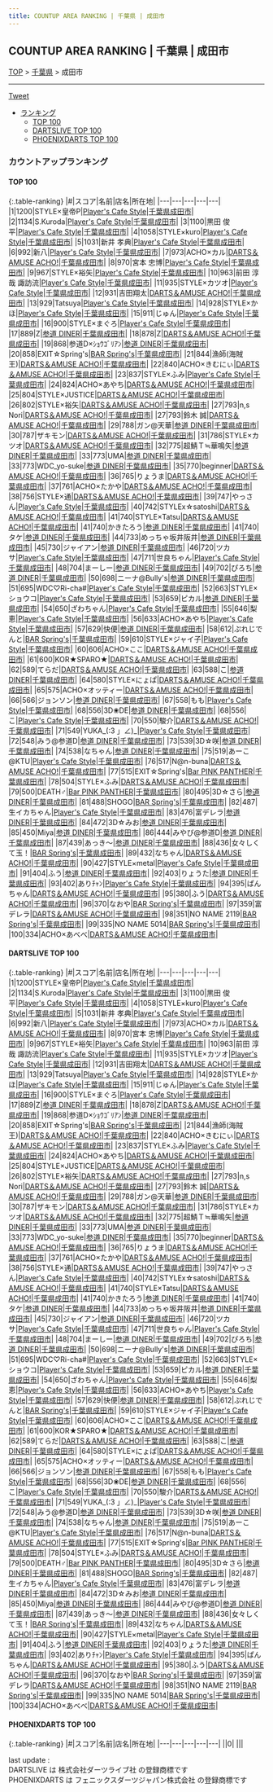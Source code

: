 ```yaml
---
title: COUNTUP AREA RANKING | 千葉県 | 成田市
---
```

## COUNTUP AREA RANKING | 千葉県 | 成田市

[TOP](/darts/rank/) > [千葉県](/darts/rank/千葉県/) > 成田市

___

<a href="https://twitter.com/share?ref_src=twsrc%5Etfw" data-text="COUNTUP AREA RANKING | 千葉県成田市" class="twitter-share-button" data-hashtags="DARTSLIVE,PHOENIXDARTS,darts,ダーツ" data-show-count="false">Tweet</a>

* [ランキング](#カウントアップランキング)
    * [TOP 100](#top-100)
    * [DARTSLIVE TOP 100](#dartslive-top-100)
    * [PHOENIXDARTS TOP 100](#phoenixdarts-top-100)

### カウントアップランキング

#### TOP 100



{:.table-ranking}
|#|スコア|名前|店名|所在地|
|---|---|---|---|---|
|1|1200|<span class="rank-name-dl">STYLE×皇帝P</span>|<a href="https://search.dartslive.com/jp/shop/0fefd78ac34af4940d9b047a20a7ba1e">Player's Cafe Style</a>|<a href="/darts/rank/千葉県/成田市">千葉県成田市</a>|
|2|1134|<span class="rank-name-dl">S.Kuroda</span>|<a href="https://search.dartslive.com/jp/shop/0fefd78ac34af4940d9b047a20a7ba1e">Player's Cafe Style</a>|<a href="/darts/rank/千葉県/成田市">千葉県成田市</a>|
|3|1100|<span class="rank-name-dl">黒田 俊平</span>|<a href="https://search.dartslive.com/jp/shop/0fefd78ac34af4940d9b047a20a7ba1e">Player's Cafe Style</a>|<a href="/darts/rank/千葉県/成田市">千葉県成田市</a>|
|4|1058|<span class="rank-name-dl">STYLE×kuro</span>|<a href="https://search.dartslive.com/jp/shop/0fefd78ac34af4940d9b047a20a7ba1e">Player's Cafe Style</a>|<a href="/darts/rank/千葉県/成田市">千葉県成田市</a>|
|5|1031|<span class="rank-name-dl">新井 孝典</span>|<a href="https://search.dartslive.com/jp/shop/0fefd78ac34af4940d9b047a20a7ba1e">Player's Cafe Style</a>|<a href="/darts/rank/千葉県/成田市">千葉県成田市</a>|
|6|992|<span class="rank-name-dl">新八</span>|<a href="https://search.dartslive.com/jp/shop/0fefd78ac34af4940d9b047a20a7ba1e">Player's Cafe Style</a>|<a href="/darts/rank/千葉県/成田市">千葉県成田市</a>|
|7|973|<span class="rank-name-dl">ACHO×カル</span>|<a href="https://search.dartslive.com/jp/shop/e1f2efac59a40b9b0d9b047a20a7ba1e">DARTS＆AMUSE ACHO!</a>|<a href="/darts/rank/千葉県/成田市">千葉県成田市</a>|
|8|970|<span class="rank-name-dl">宮本 忠博</span>|<a href="https://search.dartslive.com/jp/shop/0fefd78ac34af4940d9b047a20a7ba1e">Player's Cafe Style</a>|<a href="/darts/rank/千葉県/成田市">千葉県成田市</a>|
|9|967|<span class="rank-name-dl">STYLE×裕矢</span>|<a href="https://search.dartslive.com/jp/shop/0fefd78ac34af4940d9b047a20a7ba1e">Player's Cafe Style</a>|<a href="/darts/rank/千葉県/成田市">千葉県成田市</a>|
|10|963|<span class="rank-name-dl">前田 淳哉 諏訪流</span>|<a href="https://search.dartslive.com/jp/shop/0fefd78ac34af4940d9b047a20a7ba1e">Player's Cafe Style</a>|<a href="/darts/rank/千葉県/成田市">千葉県成田市</a>|
|11|935|<span class="rank-name-dl">STYLE×カツオ</span>|<a href="https://search.dartslive.com/jp/shop/0fefd78ac34af4940d9b047a20a7ba1e">Player's Cafe Style</a>|<a href="/darts/rank/千葉県/成田市">千葉県成田市</a>|
|12|931|<span class="rank-name-dl">吉田翔太</span>|<a href="https://search.dartslive.com/jp/shop/e1f2efac59a40b9b0d9b047a20a7ba1e">DARTS＆AMUSE ACHO!</a>|<a href="/darts/rank/千葉県/成田市">千葉県成田市</a>|
|13|929|<span class="rank-name-dl">Tatsuya</span>|<a href="https://search.dartslive.com/jp/shop/0fefd78ac34af4940d9b047a20a7ba1e">Player's Cafe Style</a>|<a href="/darts/rank/千葉県/成田市">千葉県成田市</a>|
|14|928|<span class="rank-name-dl">STYLE×かほ</span>|<a href="https://search.dartslive.com/jp/shop/0fefd78ac34af4940d9b047a20a7ba1e">Player's Cafe Style</a>|<a href="/darts/rank/千葉県/成田市">千葉県成田市</a>|
|15|911|<span class="rank-name-dl">じゅん</span>|<a href="https://search.dartslive.com/jp/shop/0fefd78ac34af4940d9b047a20a7ba1e">Player's Cafe Style</a>|<a href="/darts/rank/千葉県/成田市">千葉県成田市</a>|
|16|900|<span class="rank-name-dl">STYLE×まぐろ</span>|<a href="https://search.dartslive.com/jp/shop/0fefd78ac34af4940d9b047a20a7ba1e">Player's Cafe Style</a>|<a href="/darts/rank/千葉県/成田市">千葉県成田市</a>|
|17|889|<span class="rank-name-dl">Z</span>|<a href="https://search.dartslive.com/jp/shop/fa545dcbedc1035b0d9b047a20a7ba1e">参道 DINER</a>|<a href="/darts/rank/千葉県/成田市">千葉県成田市</a>|
|18|878|<span class="rank-name-dl">Z</span>|<a href="https://search.dartslive.com/jp/shop/e1f2efac59a40b9b0d9b047a20a7ba1e">DARTS＆AMUSE ACHO!</a>|<a href="/darts/rank/千葉県/成田市">千葉県成田市</a>|
|19|868|<span class="rank-name-dl">参道D×ｼｮｳｺﾞﾘｱﾝ</span>|<a href="https://search.dartslive.com/jp/shop/fa545dcbedc1035b0d9b047a20a7ba1e">参道 DINER</a>|<a href="/darts/rank/千葉県/成田市">千葉県成田市</a>|
|20|858|<span class="rank-name-dl">EXIT☆Spring&#x27;s</span>|<a href="https://search.dartslive.com/jp/shop/c53f537f6ebeb2f70d9b047a20a7ba1e">BAR Spring's</a>|<a href="/darts/rank/千葉県/成田市">千葉県成田市</a>|
|21|844|<span class="rank-name-dl">漁師(海賊王)</span>|<a href="https://search.dartslive.com/jp/shop/e1f2efac59a40b9b0d9b047a20a7ba1e">DARTS＆AMUSE ACHO!</a>|<a href="/darts/rank/千葉県/成田市">千葉県成田市</a>|
|22|840|<span class="rank-name-dl">ACHO×きむにぃ</span>|<a href="https://search.dartslive.com/jp/shop/e1f2efac59a40b9b0d9b047a20a7ba1e">DARTS＆AMUSE ACHO!</a>|<a href="/darts/rank/千葉県/成田市">千葉県成田市</a>|
|23|837|<span class="rank-name-dl">STYLE×ふみ</span>|<a href="https://search.dartslive.com/jp/shop/0fefd78ac34af4940d9b047a20a7ba1e">Player's Cafe Style</a>|<a href="/darts/rank/千葉県/成田市">千葉県成田市</a>|
|24|824|<span class="rank-name-dl">ACHO×あやち</span>|<a href="https://search.dartslive.com/jp/shop/e1f2efac59a40b9b0d9b047a20a7ba1e">DARTS＆AMUSE ACHO!</a>|<a href="/darts/rank/千葉県/成田市">千葉県成田市</a>|
|25|804|<span class="rank-name-dl">STYLE×JUSTICE</span>|<a href="https://search.dartslive.com/jp/shop/e1f2efac59a40b9b0d9b047a20a7ba1e">DARTS＆AMUSE ACHO!</a>|<a href="/darts/rank/千葉県/成田市">千葉県成田市</a>|
|26|802|<span class="rank-name-dl">STYLE×裕矢</span>|<a href="https://search.dartslive.com/jp/shop/e1f2efac59a40b9b0d9b047a20a7ba1e">DARTS＆AMUSE ACHO!</a>|<a href="/darts/rank/千葉県/成田市">千葉県成田市</a>|
|27|793|<span class="rank-name-dl">n,s Nori</span>|<a href="https://search.dartslive.com/jp/shop/e1f2efac59a40b9b0d9b047a20a7ba1e">DARTS＆AMUSE ACHO!</a>|<a href="/darts/rank/千葉県/成田市">千葉県成田市</a>|
|27|793|<span class="rank-name-dl">鈴木 誠</span>|<a href="https://search.dartslive.com/jp/shop/e1f2efac59a40b9b0d9b047a20a7ba1e">DARTS＆AMUSE ACHO!</a>|<a href="/darts/rank/千葉県/成田市">千葉県成田市</a>|
|29|788|<span class="rank-name-dl">ガン@天華</span>|<a href="https://search.dartslive.com/jp/shop/fa545dcbedc1035b0d9b047a20a7ba1e">参道 DINER</a>|<a href="/darts/rank/千葉県/成田市">千葉県成田市</a>|
|30|787|<span class="rank-name-dl">ザキモン</span>|<a href="https://search.dartslive.com/jp/shop/e1f2efac59a40b9b0d9b047a20a7ba1e">DARTS＆AMUSE ACHO!</a>|<a href="/darts/rank/千葉県/成田市">千葉県成田市</a>|
|31|786|<span class="rank-name-dl">STYLE×カツオ</span>|<a href="https://search.dartslive.com/jp/shop/e1f2efac59a40b9b0d9b047a20a7ba1e">DARTS＆AMUSE ACHO!</a>|<a href="/darts/rank/千葉県/成田市">千葉県成田市</a>|
|32|775|<span class="rank-name-dl">超鯖Ｔ≒華鳴矢</span>|<a href="https://search.dartslive.com/jp/shop/fa545dcbedc1035b0d9b047a20a7ba1e">参道 DINER</a>|<a href="/darts/rank/千葉県/成田市">千葉県成田市</a>|
|33|773|<span class="rank-name-dl">UMA</span>|<a href="https://search.dartslive.com/jp/shop/fa545dcbedc1035b0d9b047a20a7ba1e">参道 DINER</a>|<a href="/darts/rank/千葉県/成田市">千葉県成田市</a>|
|33|773|<span class="rank-name-dl">WDC_yo-suke</span>|<a href="https://search.dartslive.com/jp/shop/fa545dcbedc1035b0d9b047a20a7ba1e">参道 DINER</a>|<a href="/darts/rank/千葉県/成田市">千葉県成田市</a>|
|35|770|<span class="rank-name-dl">beginner</span>|<a href="https://search.dartslive.com/jp/shop/e1f2efac59a40b9b0d9b047a20a7ba1e">DARTS＆AMUSE ACHO!</a>|<a href="/darts/rank/千葉県/成田市">千葉県成田市</a>|
|36|765|<span class="rank-name-dl">りょうま</span>|<a href="https://search.dartslive.com/jp/shop/e1f2efac59a40b9b0d9b047a20a7ba1e">DARTS＆AMUSE ACHO!</a>|<a href="/darts/rank/千葉県/成田市">千葉県成田市</a>|
|37|761|<span class="rank-name-dl">ACHO×たかや</span>|<a href="https://search.dartslive.com/jp/shop/e1f2efac59a40b9b0d9b047a20a7ba1e">DARTS＆AMUSE ACHO!</a>|<a href="/darts/rank/千葉県/成田市">千葉県成田市</a>|
|38|756|<span class="rank-name-dl">STYLE×通</span>|<a href="https://search.dartslive.com/jp/shop/e1f2efac59a40b9b0d9b047a20a7ba1e">DARTS＆AMUSE ACHO!</a>|<a href="/darts/rank/千葉県/成田市">千葉県成田市</a>|
|39|747|<span class="rank-name-dl">やっさん</span>|<a href="https://search.dartslive.com/jp/shop/0fefd78ac34af4940d9b047a20a7ba1e">Player's Cafe Style</a>|<a href="/darts/rank/千葉県/成田市">千葉県成田市</a>|
|40|742|<span class="rank-name-dl">STYLEⅹ☆satoshi</span>|<a href="https://search.dartslive.com/jp/shop/e1f2efac59a40b9b0d9b047a20a7ba1e">DARTS＆AMUSE ACHO!</a>|<a href="/darts/rank/千葉県/成田市">千葉県成田市</a>|
|41|740|<span class="rank-name-dl">STYLE×Tatsu</span>|<a href="https://search.dartslive.com/jp/shop/e1f2efac59a40b9b0d9b047a20a7ba1e">DARTS＆AMUSE ACHO!</a>|<a href="/darts/rank/千葉県/成田市">千葉県成田市</a>|
|41|740|<span class="rank-name-dl">かきたろう</span>|<a href="https://search.dartslive.com/jp/shop/fa545dcbedc1035b0d9b047a20a7ba1e">参道 DINER</a>|<a href="/darts/rank/千葉県/成田市">千葉県成田市</a>|
|41|740|<span class="rank-name-dl">タケ</span>|<a href="https://search.dartslive.com/jp/shop/fa545dcbedc1035b0d9b047a20a7ba1e">参道 DINER</a>|<a href="/darts/rank/千葉県/成田市">千葉県成田市</a>|
|44|733|<span class="rank-name-dl">めっちゃ坂井阪井</span>|<a href="https://search.dartslive.com/jp/shop/fa545dcbedc1035b0d9b047a20a7ba1e">参道 DINER</a>|<a href="/darts/rank/千葉県/成田市">千葉県成田市</a>|
|45|730|<span class="rank-name-dl">ジャイアン</span>|<a href="https://search.dartslive.com/jp/shop/fa545dcbedc1035b0d9b047a20a7ba1e">参道 DINER</a>|<a href="/darts/rank/千葉県/成田市">千葉県成田市</a>|
|46|720|<span class="rank-name-dl">ツカサ</span>|<a href="https://search.dartslive.com/jp/shop/0fefd78ac34af4940d9b047a20a7ba1e">Player's Cafe Style</a>|<a href="/darts/rank/千葉県/成田市">千葉県成田市</a>|
|47|711|<span class="rank-name-dl">世良ちゃん</span>|<a href="https://search.dartslive.com/jp/shop/0fefd78ac34af4940d9b047a20a7ba1e">Player's Cafe Style</a>|<a href="/darts/rank/千葉県/成田市">千葉県成田市</a>|
|48|704|<span class="rank-name-dl">まーしー</span>|<a href="https://search.dartslive.com/jp/shop/fa545dcbedc1035b0d9b047a20a7ba1e">参道 DINER</a>|<a href="/darts/rank/千葉県/成田市">千葉県成田市</a>|
|49|702|<span class="rank-name-dl">ぴろち</span>|<a href="https://search.dartslive.com/jp/shop/fa545dcbedc1035b0d9b047a20a7ba1e">参道 DINER</a>|<a href="/darts/rank/千葉県/成田市">千葉県成田市</a>|
|50|698|<span class="rank-name-dl">ニーナ@Bully&#x27;s</span>|<a href="https://search.dartslive.com/jp/shop/fa545dcbedc1035b0d9b047a20a7ba1e">参道 DINER</a>|<a href="/darts/rank/千葉県/成田市">千葉県成田市</a>|
|51|695|<span class="rank-name-dl">WDC♡Ri-cha#</span>|<a href="https://search.dartslive.com/jp/shop/0fefd78ac34af4940d9b047a20a7ba1e">Player's Cafe Style</a>|<a href="/darts/rank/千葉県/成田市">千葉県成田市</a>|
|52|663|<span class="rank-name-dl">STYLE×ショウコ</span>|<a href="https://search.dartslive.com/jp/shop/0fefd78ac34af4940d9b047a20a7ba1e">Player's Cafe Style</a>|<a href="/darts/rank/千葉県/成田市">千葉県成田市</a>|
|53|659|<span class="rank-name-dl">ピカル</span>|<a href="https://search.dartslive.com/jp/shop/fa545dcbedc1035b0d9b047a20a7ba1e">参道 DINER</a>|<a href="/darts/rank/千葉県/成田市">千葉県成田市</a>|
|54|650|<span class="rank-name-dl">ざわちゃん</span>|<a href="https://search.dartslive.com/jp/shop/0fefd78ac34af4940d9b047a20a7ba1e">Player's Cafe Style</a>|<a href="/darts/rank/千葉県/成田市">千葉県成田市</a>|
|55|646|<span class="rank-name-dl">梨恵</span>|<a href="https://search.dartslive.com/jp/shop/0fefd78ac34af4940d9b047a20a7ba1e">Player's Cafe Style</a>|<a href="/darts/rank/千葉県/成田市">千葉県成田市</a>|
|56|633|<span class="rank-name-dl">ACHO×あやち</span>|<a href="https://search.dartslive.com/jp/shop/0fefd78ac34af4940d9b047a20a7ba1e">Player's Cafe Style</a>|<a href="/darts/rank/千葉県/成田市">千葉県成田市</a>|
|57|629|<span class="rank-name-dl">快便</span>|<a href="https://search.dartslive.com/jp/shop/fa545dcbedc1035b0d9b047a20a7ba1e">参道 DINER</a>|<a href="/darts/rank/千葉県/成田市">千葉県成田市</a>|
|58|612|<span class="rank-name-dl">ぷれじでんと</span>|<a href="https://search.dartslive.com/jp/shop/c53f537f6ebeb2f70d9b047a20a7ba1e">BAR Spring's</a>|<a href="/darts/rank/千葉県/成田市">千葉県成田市</a>|
|59|610|<span class="rank-name-dl">STYLE×ジャイ子</span>|<a href="https://search.dartslive.com/jp/shop/0fefd78ac34af4940d9b047a20a7ba1e">Player's Cafe Style</a>|<a href="/darts/rank/千葉県/成田市">千葉県成田市</a>|
|60|606|<span class="rank-name-dl">ACHO×ここ</span>|<a href="https://search.dartslive.com/jp/shop/e1f2efac59a40b9b0d9b047a20a7ba1e">DARTS＆AMUSE ACHO!</a>|<a href="/darts/rank/千葉県/成田市">千葉県成田市</a>|
|61|600|<span class="rank-name-dl">KOR★SPARO★</span>|<a href="https://search.dartslive.com/jp/shop/e1f2efac59a40b9b0d9b047a20a7ba1e">DARTS＆AMUSE ACHO!</a>|<a href="/darts/rank/千葉県/成田市">千葉県成田市</a>|
|62|589|<span class="rank-name-dl">てらだ</span>|<a href="https://search.dartslive.com/jp/shop/e1f2efac59a40b9b0d9b047a20a7ba1e">DARTS＆AMUSE ACHO!</a>|<a href="/darts/rank/千葉県/成田市">千葉県成田市</a>|
|63|588|<span class="rank-name-dl">こ</span>|<a href="https://search.dartslive.com/jp/shop/fa545dcbedc1035b0d9b047a20a7ba1e">参道 DINER</a>|<a href="/darts/rank/千葉県/成田市">千葉県成田市</a>|
|64|580|<span class="rank-name-dl">STYLE×にょぱ</span>|<a href="https://search.dartslive.com/jp/shop/e1f2efac59a40b9b0d9b047a20a7ba1e">DARTS＆AMUSE ACHO!</a>|<a href="/darts/rank/千葉県/成田市">千葉県成田市</a>|
|65|575|<span class="rank-name-dl">ACHO×オッティー</span>|<a href="https://search.dartslive.com/jp/shop/e1f2efac59a40b9b0d9b047a20a7ba1e">DARTS＆AMUSE ACHO!</a>|<a href="/darts/rank/千葉県/成田市">千葉県成田市</a>|
|66|566|<span class="rank-name-dl">ジョンソン</span>|<a href="https://search.dartslive.com/jp/shop/fa545dcbedc1035b0d9b047a20a7ba1e">参道 DINER</a>|<a href="/darts/rank/千葉県/成田市">千葉県成田市</a>|
|67|558|<span class="rank-name-dl">もも</span>|<a href="https://search.dartslive.com/jp/shop/0fefd78ac34af4940d9b047a20a7ba1e">Player's Cafe Style</a>|<a href="/darts/rank/千葉県/成田市">千葉県成田市</a>|
|68|556|<span class="rank-name-dl">3D❀DE</span>|<a href="https://search.dartslive.com/jp/shop/fa545dcbedc1035b0d9b047a20a7ba1e">参道 DINER</a>|<a href="/darts/rank/千葉県/成田市">千葉県成田市</a>|
|68|556|<span class="rank-name-dl">こ</span>|<a href="https://search.dartslive.com/jp/shop/0fefd78ac34af4940d9b047a20a7ba1e">Player's Cafe Style</a>|<a href="/darts/rank/千葉県/成田市">千葉県成田市</a>|
|70|550|<span class="rank-name-dl">駿介</span>|<a href="https://search.dartslive.com/jp/shop/e1f2efac59a40b9b0d9b047a20a7ba1e">DARTS＆AMUSE ACHO!</a>|<a href="/darts/rank/千葉県/成田市">千葉県成田市</a>|
|71|549|<span class="rank-name-dl">YUKA_(:3 」∠)_</span>|<a href="https://search.dartslive.com/jp/shop/0fefd78ac34af4940d9b047a20a7ba1e">Player's Cafe Style</a>|<a href="/darts/rank/千葉県/成田市">千葉県成田市</a>|
|72|548|<span class="rank-name-dl">みう@参道D</span>|<a href="https://search.dartslive.com/jp/shop/fa545dcbedc1035b0d9b047a20a7ba1e">参道 DINER</a>|<a href="/darts/rank/千葉県/成田市">千葉県成田市</a>|
|73|539|<span class="rank-name-dl">3D☆咲</span>|<a href="https://search.dartslive.com/jp/shop/fa545dcbedc1035b0d9b047a20a7ba1e">参道 DINER</a>|<a href="/darts/rank/千葉県/成田市">千葉県成田市</a>|
|74|538|<span class="rank-name-dl">なちゃん</span>|<a href="https://search.dartslive.com/jp/shop/fa545dcbedc1035b0d9b047a20a7ba1e">参道 DINER</a>|<a href="/darts/rank/千葉県/成田市">千葉県成田市</a>|
|75|519|<span class="rank-name-dl">あーこ@KTU</span>|<a href="https://search.dartslive.com/jp/shop/0fefd78ac34af4940d9b047a20a7ba1e">Player's Cafe Style</a>|<a href="/darts/rank/千葉県/成田市">千葉県成田市</a>|
|76|517|<span class="rank-name-dl">N@n-buna</span>|<a href="https://search.dartslive.com/jp/shop/e1f2efac59a40b9b0d9b047a20a7ba1e">DARTS＆AMUSE ACHO!</a>|<a href="/darts/rank/千葉県/成田市">千葉県成田市</a>|
|77|515|<span class="rank-name-dl">EXIT☆Spring&#x27;s</span>|<a href="https://search.dartslive.com/jp/shop/adb1cd0e3586ddcc0d9b047a20a7ba1e">Bar PINK PANTHER</a>|<a href="/darts/rank/千葉県/成田市">千葉県成田市</a>|
|78|504|<span class="rank-name-dl">STYLE×ふみ</span>|<a href="https://search.dartslive.com/jp/shop/e1f2efac59a40b9b0d9b047a20a7ba1e">DARTS＆AMUSE ACHO!</a>|<a href="/darts/rank/千葉県/成田市">千葉県成田市</a>|
|79|500|<span class="rank-name-dl">DEATH♂</span>|<a href="https://search.dartslive.com/jp/shop/adb1cd0e3586ddcc0d9b047a20a7ba1e">Bar PINK PANTHER</a>|<a href="/darts/rank/千葉県/成田市">千葉県成田市</a>|
|80|495|<span class="rank-name-dl">3D☆さら</span>|<a href="https://search.dartslive.com/jp/shop/fa545dcbedc1035b0d9b047a20a7ba1e">参道 DINER</a>|<a href="/darts/rank/千葉県/成田市">千葉県成田市</a>|
|81|488|<span class="rank-name-dl">SHOGO</span>|<a href="https://search.dartslive.com/jp/shop/c53f537f6ebeb2f70d9b047a20a7ba1e">BAR Spring's</a>|<a href="/darts/rank/千葉県/成田市">千葉県成田市</a>|
|82|487|<span class="rank-name-dl">生イカちゃん</span>|<a href="https://search.dartslive.com/jp/shop/0fefd78ac34af4940d9b047a20a7ba1e">Player's Cafe Style</a>|<a href="/darts/rank/千葉県/成田市">千葉県成田市</a>|
|83|476|<span class="rank-name-dl">富デレラ</span>|<a href="https://search.dartslive.com/jp/shop/fa545dcbedc1035b0d9b047a20a7ba1e">参道 DINER</a>|<a href="/darts/rank/千葉県/成田市">千葉県成田市</a>|
|84|472|<span class="rank-name-dl">3D☆みお</span>|<a href="https://search.dartslive.com/jp/shop/fa545dcbedc1035b0d9b047a20a7ba1e">参道 DINER</a>|<a href="/darts/rank/千葉県/成田市">千葉県成田市</a>|
|85|450|<span class="rank-name-dl">Miya</span>|<a href="https://search.dartslive.com/jp/shop/fa545dcbedc1035b0d9b047a20a7ba1e">参道 DINER</a>|<a href="/darts/rank/千葉県/成田市">千葉県成田市</a>|
|86|444|<span class="rank-name-dl">みやび@参道D</span>|<a href="https://search.dartslive.com/jp/shop/fa545dcbedc1035b0d9b047a20a7ba1e">参道 DINER</a>|<a href="/darts/rank/千葉県/成田市">千葉県成田市</a>|
|87|439|<span class="rank-name-dl">あっき～</span>|<a href="https://search.dartslive.com/jp/shop/fa545dcbedc1035b0d9b047a20a7ba1e">参道 DINER</a>|<a href="/darts/rank/千葉県/成田市">千葉県成田市</a>|
|88|436|<span class="rank-name-dl">女々しくて玉！</span>|<a href="https://search.dartslive.com/jp/shop/c53f537f6ebeb2f70d9b047a20a7ba1e">BAR Spring's</a>|<a href="/darts/rank/千葉県/成田市">千葉県成田市</a>|
|89|432|<span class="rank-name-dl">なちゃん</span>|<a href="https://search.dartslive.com/jp/shop/e1f2efac59a40b9b0d9b047a20a7ba1e">DARTS＆AMUSE ACHO!</a>|<a href="/darts/rank/千葉県/成田市">千葉県成田市</a>|
|90|427|<span class="rank-name-dl">STYLE×metal</span>|<a href="https://search.dartslive.com/jp/shop/0fefd78ac34af4940d9b047a20a7ba1e">Player's Cafe Style</a>|<a href="/darts/rank/千葉県/成田市">千葉県成田市</a>|
|91|404|<span class="rank-name-dl">ふう</span>|<a href="https://search.dartslive.com/jp/shop/fa545dcbedc1035b0d9b047a20a7ba1e">参道 DINER</a>|<a href="/darts/rank/千葉県/成田市">千葉県成田市</a>|
|92|403|<span class="rank-name-dl">りょうた</span>|<a href="https://search.dartslive.com/jp/shop/fa545dcbedc1035b0d9b047a20a7ba1e">参道 DINER</a>|<a href="/darts/rank/千葉県/成田市">千葉県成田市</a>|
|93|402|<span class="rank-name-dl">ありﾁｬﾝ</span>|<a href="https://search.dartslive.com/jp/shop/0fefd78ac34af4940d9b047a20a7ba1e">Player's Cafe Style</a>|<a href="/darts/rank/千葉県/成田市">千葉県成田市</a>|
|94|395|<span class="rank-name-dl">ぱんちゃん</span>|<a href="https://search.dartslive.com/jp/shop/e1f2efac59a40b9b0d9b047a20a7ba1e">DARTS＆AMUSE ACHO!</a>|<a href="/darts/rank/千葉県/成田市">千葉県成田市</a>|
|95|380|<span class="rank-name-dl">ふう</span>|<a href="https://search.dartslive.com/jp/shop/e1f2efac59a40b9b0d9b047a20a7ba1e">DARTS＆AMUSE ACHO!</a>|<a href="/darts/rank/千葉県/成田市">千葉県成田市</a>|
|96|370|<span class="rank-name-dl">なおや</span>|<a href="https://search.dartslive.com/jp/shop/c53f537f6ebeb2f70d9b047a20a7ba1e">BAR Spring's</a>|<a href="/darts/rank/千葉県/成田市">千葉県成田市</a>|
|97|359|<span class="rank-name-dl">富デレラ</span>|<a href="https://search.dartslive.com/jp/shop/e1f2efac59a40b9b0d9b047a20a7ba1e">DARTS＆AMUSE ACHO!</a>|<a href="/darts/rank/千葉県/成田市">千葉県成田市</a>|
|98|351|<span class="rank-name-dl">NO NAME 2119</span>|<a href="https://search.dartslive.com/jp/shop/c53f537f6ebeb2f70d9b047a20a7ba1e">BAR Spring's</a>|<a href="/darts/rank/千葉県/成田市">千葉県成田市</a>|
|99|335|<span class="rank-name-dl">NO NAME 5014</span>|<a href="https://search.dartslive.com/jp/shop/c53f537f6ebeb2f70d9b047a20a7ba1e">BAR Spring's</a>|<a href="/darts/rank/千葉県/成田市">千葉県成田市</a>|
|100|334|<span class="rank-name-dl">ACHO×あべべ</span>|<a href="https://search.dartslive.com/jp/shop/e1f2efac59a40b9b0d9b047a20a7ba1e">DARTS＆AMUSE ACHO!</a>|<a href="/darts/rank/千葉県/成田市">千葉県成田市</a>|


#### DARTSLIVE TOP 100



{:.table-ranking}
|#|スコア|名前|店名|所在地|
|---|---|---|---|---|
|1|1200|<span class="rank-name-dl">STYLE×皇帝P</span>|<a href="https://search.dartslive.com/jp/shop/0fefd78ac34af4940d9b047a20a7ba1e">Player's Cafe Style</a>|<a href="/darts/rank/千葉県/成田市">千葉県成田市</a>|
|2|1134|<span class="rank-name-dl">S.Kuroda</span>|<a href="https://search.dartslive.com/jp/shop/0fefd78ac34af4940d9b047a20a7ba1e">Player's Cafe Style</a>|<a href="/darts/rank/千葉県/成田市">千葉県成田市</a>|
|3|1100|<span class="rank-name-dl">黒田 俊平</span>|<a href="https://search.dartslive.com/jp/shop/0fefd78ac34af4940d9b047a20a7ba1e">Player's Cafe Style</a>|<a href="/darts/rank/千葉県/成田市">千葉県成田市</a>|
|4|1058|<span class="rank-name-dl">STYLE×kuro</span>|<a href="https://search.dartslive.com/jp/shop/0fefd78ac34af4940d9b047a20a7ba1e">Player's Cafe Style</a>|<a href="/darts/rank/千葉県/成田市">千葉県成田市</a>|
|5|1031|<span class="rank-name-dl">新井 孝典</span>|<a href="https://search.dartslive.com/jp/shop/0fefd78ac34af4940d9b047a20a7ba1e">Player's Cafe Style</a>|<a href="/darts/rank/千葉県/成田市">千葉県成田市</a>|
|6|992|<span class="rank-name-dl">新八</span>|<a href="https://search.dartslive.com/jp/shop/0fefd78ac34af4940d9b047a20a7ba1e">Player's Cafe Style</a>|<a href="/darts/rank/千葉県/成田市">千葉県成田市</a>|
|7|973|<span class="rank-name-dl">ACHO×カル</span>|<a href="https://search.dartslive.com/jp/shop/e1f2efac59a40b9b0d9b047a20a7ba1e">DARTS＆AMUSE ACHO!</a>|<a href="/darts/rank/千葉県/成田市">千葉県成田市</a>|
|8|970|<span class="rank-name-dl">宮本 忠博</span>|<a href="https://search.dartslive.com/jp/shop/0fefd78ac34af4940d9b047a20a7ba1e">Player's Cafe Style</a>|<a href="/darts/rank/千葉県/成田市">千葉県成田市</a>|
|9|967|<span class="rank-name-dl">STYLE×裕矢</span>|<a href="https://search.dartslive.com/jp/shop/0fefd78ac34af4940d9b047a20a7ba1e">Player's Cafe Style</a>|<a href="/darts/rank/千葉県/成田市">千葉県成田市</a>|
|10|963|<span class="rank-name-dl">前田 淳哉 諏訪流</span>|<a href="https://search.dartslive.com/jp/shop/0fefd78ac34af4940d9b047a20a7ba1e">Player's Cafe Style</a>|<a href="/darts/rank/千葉県/成田市">千葉県成田市</a>|
|11|935|<span class="rank-name-dl">STYLE×カツオ</span>|<a href="https://search.dartslive.com/jp/shop/0fefd78ac34af4940d9b047a20a7ba1e">Player's Cafe Style</a>|<a href="/darts/rank/千葉県/成田市">千葉県成田市</a>|
|12|931|<span class="rank-name-dl">吉田翔太</span>|<a href="https://search.dartslive.com/jp/shop/e1f2efac59a40b9b0d9b047a20a7ba1e">DARTS＆AMUSE ACHO!</a>|<a href="/darts/rank/千葉県/成田市">千葉県成田市</a>|
|13|929|<span class="rank-name-dl">Tatsuya</span>|<a href="https://search.dartslive.com/jp/shop/0fefd78ac34af4940d9b047a20a7ba1e">Player's Cafe Style</a>|<a href="/darts/rank/千葉県/成田市">千葉県成田市</a>|
|14|928|<span class="rank-name-dl">STYLE×かほ</span>|<a href="https://search.dartslive.com/jp/shop/0fefd78ac34af4940d9b047a20a7ba1e">Player's Cafe Style</a>|<a href="/darts/rank/千葉県/成田市">千葉県成田市</a>|
|15|911|<span class="rank-name-dl">じゅん</span>|<a href="https://search.dartslive.com/jp/shop/0fefd78ac34af4940d9b047a20a7ba1e">Player's Cafe Style</a>|<a href="/darts/rank/千葉県/成田市">千葉県成田市</a>|
|16|900|<span class="rank-name-dl">STYLE×まぐろ</span>|<a href="https://search.dartslive.com/jp/shop/0fefd78ac34af4940d9b047a20a7ba1e">Player's Cafe Style</a>|<a href="/darts/rank/千葉県/成田市">千葉県成田市</a>|
|17|889|<span class="rank-name-dl">Z</span>|<a href="https://search.dartslive.com/jp/shop/fa545dcbedc1035b0d9b047a20a7ba1e">参道 DINER</a>|<a href="/darts/rank/千葉県/成田市">千葉県成田市</a>|
|18|878|<span class="rank-name-dl">Z</span>|<a href="https://search.dartslive.com/jp/shop/e1f2efac59a40b9b0d9b047a20a7ba1e">DARTS＆AMUSE ACHO!</a>|<a href="/darts/rank/千葉県/成田市">千葉県成田市</a>|
|19|868|<span class="rank-name-dl">参道D×ｼｮｳｺﾞﾘｱﾝ</span>|<a href="https://search.dartslive.com/jp/shop/fa545dcbedc1035b0d9b047a20a7ba1e">参道 DINER</a>|<a href="/darts/rank/千葉県/成田市">千葉県成田市</a>|
|20|858|<span class="rank-name-dl">EXIT☆Spring&#x27;s</span>|<a href="https://search.dartslive.com/jp/shop/c53f537f6ebeb2f70d9b047a20a7ba1e">BAR Spring's</a>|<a href="/darts/rank/千葉県/成田市">千葉県成田市</a>|
|21|844|<span class="rank-name-dl">漁師(海賊王)</span>|<a href="https://search.dartslive.com/jp/shop/e1f2efac59a40b9b0d9b047a20a7ba1e">DARTS＆AMUSE ACHO!</a>|<a href="/darts/rank/千葉県/成田市">千葉県成田市</a>|
|22|840|<span class="rank-name-dl">ACHO×きむにぃ</span>|<a href="https://search.dartslive.com/jp/shop/e1f2efac59a40b9b0d9b047a20a7ba1e">DARTS＆AMUSE ACHO!</a>|<a href="/darts/rank/千葉県/成田市">千葉県成田市</a>|
|23|837|<span class="rank-name-dl">STYLE×ふみ</span>|<a href="https://search.dartslive.com/jp/shop/0fefd78ac34af4940d9b047a20a7ba1e">Player's Cafe Style</a>|<a href="/darts/rank/千葉県/成田市">千葉県成田市</a>|
|24|824|<span class="rank-name-dl">ACHO×あやち</span>|<a href="https://search.dartslive.com/jp/shop/e1f2efac59a40b9b0d9b047a20a7ba1e">DARTS＆AMUSE ACHO!</a>|<a href="/darts/rank/千葉県/成田市">千葉県成田市</a>|
|25|804|<span class="rank-name-dl">STYLE×JUSTICE</span>|<a href="https://search.dartslive.com/jp/shop/e1f2efac59a40b9b0d9b047a20a7ba1e">DARTS＆AMUSE ACHO!</a>|<a href="/darts/rank/千葉県/成田市">千葉県成田市</a>|
|26|802|<span class="rank-name-dl">STYLE×裕矢</span>|<a href="https://search.dartslive.com/jp/shop/e1f2efac59a40b9b0d9b047a20a7ba1e">DARTS＆AMUSE ACHO!</a>|<a href="/darts/rank/千葉県/成田市">千葉県成田市</a>|
|27|793|<span class="rank-name-dl">n,s Nori</span>|<a href="https://search.dartslive.com/jp/shop/e1f2efac59a40b9b0d9b047a20a7ba1e">DARTS＆AMUSE ACHO!</a>|<a href="/darts/rank/千葉県/成田市">千葉県成田市</a>|
|27|793|<span class="rank-name-dl">鈴木 誠</span>|<a href="https://search.dartslive.com/jp/shop/e1f2efac59a40b9b0d9b047a20a7ba1e">DARTS＆AMUSE ACHO!</a>|<a href="/darts/rank/千葉県/成田市">千葉県成田市</a>|
|29|788|<span class="rank-name-dl">ガン@天華</span>|<a href="https://search.dartslive.com/jp/shop/fa545dcbedc1035b0d9b047a20a7ba1e">参道 DINER</a>|<a href="/darts/rank/千葉県/成田市">千葉県成田市</a>|
|30|787|<span class="rank-name-dl">ザキモン</span>|<a href="https://search.dartslive.com/jp/shop/e1f2efac59a40b9b0d9b047a20a7ba1e">DARTS＆AMUSE ACHO!</a>|<a href="/darts/rank/千葉県/成田市">千葉県成田市</a>|
|31|786|<span class="rank-name-dl">STYLE×カツオ</span>|<a href="https://search.dartslive.com/jp/shop/e1f2efac59a40b9b0d9b047a20a7ba1e">DARTS＆AMUSE ACHO!</a>|<a href="/darts/rank/千葉県/成田市">千葉県成田市</a>|
|32|775|<span class="rank-name-dl">超鯖Ｔ≒華鳴矢</span>|<a href="https://search.dartslive.com/jp/shop/fa545dcbedc1035b0d9b047a20a7ba1e">参道 DINER</a>|<a href="/darts/rank/千葉県/成田市">千葉県成田市</a>|
|33|773|<span class="rank-name-dl">UMA</span>|<a href="https://search.dartslive.com/jp/shop/fa545dcbedc1035b0d9b047a20a7ba1e">参道 DINER</a>|<a href="/darts/rank/千葉県/成田市">千葉県成田市</a>|
|33|773|<span class="rank-name-dl">WDC_yo-suke</span>|<a href="https://search.dartslive.com/jp/shop/fa545dcbedc1035b0d9b047a20a7ba1e">参道 DINER</a>|<a href="/darts/rank/千葉県/成田市">千葉県成田市</a>|
|35|770|<span class="rank-name-dl">beginner</span>|<a href="https://search.dartslive.com/jp/shop/e1f2efac59a40b9b0d9b047a20a7ba1e">DARTS＆AMUSE ACHO!</a>|<a href="/darts/rank/千葉県/成田市">千葉県成田市</a>|
|36|765|<span class="rank-name-dl">りょうま</span>|<a href="https://search.dartslive.com/jp/shop/e1f2efac59a40b9b0d9b047a20a7ba1e">DARTS＆AMUSE ACHO!</a>|<a href="/darts/rank/千葉県/成田市">千葉県成田市</a>|
|37|761|<span class="rank-name-dl">ACHO×たかや</span>|<a href="https://search.dartslive.com/jp/shop/e1f2efac59a40b9b0d9b047a20a7ba1e">DARTS＆AMUSE ACHO!</a>|<a href="/darts/rank/千葉県/成田市">千葉県成田市</a>|
|38|756|<span class="rank-name-dl">STYLE×通</span>|<a href="https://search.dartslive.com/jp/shop/e1f2efac59a40b9b0d9b047a20a7ba1e">DARTS＆AMUSE ACHO!</a>|<a href="/darts/rank/千葉県/成田市">千葉県成田市</a>|
|39|747|<span class="rank-name-dl">やっさん</span>|<a href="https://search.dartslive.com/jp/shop/0fefd78ac34af4940d9b047a20a7ba1e">Player's Cafe Style</a>|<a href="/darts/rank/千葉県/成田市">千葉県成田市</a>|
|40|742|<span class="rank-name-dl">STYLEⅹ☆satoshi</span>|<a href="https://search.dartslive.com/jp/shop/e1f2efac59a40b9b0d9b047a20a7ba1e">DARTS＆AMUSE ACHO!</a>|<a href="/darts/rank/千葉県/成田市">千葉県成田市</a>|
|41|740|<span class="rank-name-dl">STYLE×Tatsu</span>|<a href="https://search.dartslive.com/jp/shop/e1f2efac59a40b9b0d9b047a20a7ba1e">DARTS＆AMUSE ACHO!</a>|<a href="/darts/rank/千葉県/成田市">千葉県成田市</a>|
|41|740|<span class="rank-name-dl">かきたろう</span>|<a href="https://search.dartslive.com/jp/shop/fa545dcbedc1035b0d9b047a20a7ba1e">参道 DINER</a>|<a href="/darts/rank/千葉県/成田市">千葉県成田市</a>|
|41|740|<span class="rank-name-dl">タケ</span>|<a href="https://search.dartslive.com/jp/shop/fa545dcbedc1035b0d9b047a20a7ba1e">参道 DINER</a>|<a href="/darts/rank/千葉県/成田市">千葉県成田市</a>|
|44|733|<span class="rank-name-dl">めっちゃ坂井阪井</span>|<a href="https://search.dartslive.com/jp/shop/fa545dcbedc1035b0d9b047a20a7ba1e">参道 DINER</a>|<a href="/darts/rank/千葉県/成田市">千葉県成田市</a>|
|45|730|<span class="rank-name-dl">ジャイアン</span>|<a href="https://search.dartslive.com/jp/shop/fa545dcbedc1035b0d9b047a20a7ba1e">参道 DINER</a>|<a href="/darts/rank/千葉県/成田市">千葉県成田市</a>|
|46|720|<span class="rank-name-dl">ツカサ</span>|<a href="https://search.dartslive.com/jp/shop/0fefd78ac34af4940d9b047a20a7ba1e">Player's Cafe Style</a>|<a href="/darts/rank/千葉県/成田市">千葉県成田市</a>|
|47|711|<span class="rank-name-dl">世良ちゃん</span>|<a href="https://search.dartslive.com/jp/shop/0fefd78ac34af4940d9b047a20a7ba1e">Player's Cafe Style</a>|<a href="/darts/rank/千葉県/成田市">千葉県成田市</a>|
|48|704|<span class="rank-name-dl">まーしー</span>|<a href="https://search.dartslive.com/jp/shop/fa545dcbedc1035b0d9b047a20a7ba1e">参道 DINER</a>|<a href="/darts/rank/千葉県/成田市">千葉県成田市</a>|
|49|702|<span class="rank-name-dl">ぴろち</span>|<a href="https://search.dartslive.com/jp/shop/fa545dcbedc1035b0d9b047a20a7ba1e">参道 DINER</a>|<a href="/darts/rank/千葉県/成田市">千葉県成田市</a>|
|50|698|<span class="rank-name-dl">ニーナ@Bully&#x27;s</span>|<a href="https://search.dartslive.com/jp/shop/fa545dcbedc1035b0d9b047a20a7ba1e">参道 DINER</a>|<a href="/darts/rank/千葉県/成田市">千葉県成田市</a>|
|51|695|<span class="rank-name-dl">WDC♡Ri-cha#</span>|<a href="https://search.dartslive.com/jp/shop/0fefd78ac34af4940d9b047a20a7ba1e">Player's Cafe Style</a>|<a href="/darts/rank/千葉県/成田市">千葉県成田市</a>|
|52|663|<span class="rank-name-dl">STYLE×ショウコ</span>|<a href="https://search.dartslive.com/jp/shop/0fefd78ac34af4940d9b047a20a7ba1e">Player's Cafe Style</a>|<a href="/darts/rank/千葉県/成田市">千葉県成田市</a>|
|53|659|<span class="rank-name-dl">ピカル</span>|<a href="https://search.dartslive.com/jp/shop/fa545dcbedc1035b0d9b047a20a7ba1e">参道 DINER</a>|<a href="/darts/rank/千葉県/成田市">千葉県成田市</a>|
|54|650|<span class="rank-name-dl">ざわちゃん</span>|<a href="https://search.dartslive.com/jp/shop/0fefd78ac34af4940d9b047a20a7ba1e">Player's Cafe Style</a>|<a href="/darts/rank/千葉県/成田市">千葉県成田市</a>|
|55|646|<span class="rank-name-dl">梨恵</span>|<a href="https://search.dartslive.com/jp/shop/0fefd78ac34af4940d9b047a20a7ba1e">Player's Cafe Style</a>|<a href="/darts/rank/千葉県/成田市">千葉県成田市</a>|
|56|633|<span class="rank-name-dl">ACHO×あやち</span>|<a href="https://search.dartslive.com/jp/shop/0fefd78ac34af4940d9b047a20a7ba1e">Player's Cafe Style</a>|<a href="/darts/rank/千葉県/成田市">千葉県成田市</a>|
|57|629|<span class="rank-name-dl">快便</span>|<a href="https://search.dartslive.com/jp/shop/fa545dcbedc1035b0d9b047a20a7ba1e">参道 DINER</a>|<a href="/darts/rank/千葉県/成田市">千葉県成田市</a>|
|58|612|<span class="rank-name-dl">ぷれじでんと</span>|<a href="https://search.dartslive.com/jp/shop/c53f537f6ebeb2f70d9b047a20a7ba1e">BAR Spring's</a>|<a href="/darts/rank/千葉県/成田市">千葉県成田市</a>|
|59|610|<span class="rank-name-dl">STYLE×ジャイ子</span>|<a href="https://search.dartslive.com/jp/shop/0fefd78ac34af4940d9b047a20a7ba1e">Player's Cafe Style</a>|<a href="/darts/rank/千葉県/成田市">千葉県成田市</a>|
|60|606|<span class="rank-name-dl">ACHO×ここ</span>|<a href="https://search.dartslive.com/jp/shop/e1f2efac59a40b9b0d9b047a20a7ba1e">DARTS＆AMUSE ACHO!</a>|<a href="/darts/rank/千葉県/成田市">千葉県成田市</a>|
|61|600|<span class="rank-name-dl">KOR★SPARO★</span>|<a href="https://search.dartslive.com/jp/shop/e1f2efac59a40b9b0d9b047a20a7ba1e">DARTS＆AMUSE ACHO!</a>|<a href="/darts/rank/千葉県/成田市">千葉県成田市</a>|
|62|589|<span class="rank-name-dl">てらだ</span>|<a href="https://search.dartslive.com/jp/shop/e1f2efac59a40b9b0d9b047a20a7ba1e">DARTS＆AMUSE ACHO!</a>|<a href="/darts/rank/千葉県/成田市">千葉県成田市</a>|
|63|588|<span class="rank-name-dl">こ</span>|<a href="https://search.dartslive.com/jp/shop/fa545dcbedc1035b0d9b047a20a7ba1e">参道 DINER</a>|<a href="/darts/rank/千葉県/成田市">千葉県成田市</a>|
|64|580|<span class="rank-name-dl">STYLE×にょぱ</span>|<a href="https://search.dartslive.com/jp/shop/e1f2efac59a40b9b0d9b047a20a7ba1e">DARTS＆AMUSE ACHO!</a>|<a href="/darts/rank/千葉県/成田市">千葉県成田市</a>|
|65|575|<span class="rank-name-dl">ACHO×オッティー</span>|<a href="https://search.dartslive.com/jp/shop/e1f2efac59a40b9b0d9b047a20a7ba1e">DARTS＆AMUSE ACHO!</a>|<a href="/darts/rank/千葉県/成田市">千葉県成田市</a>|
|66|566|<span class="rank-name-dl">ジョンソン</span>|<a href="https://search.dartslive.com/jp/shop/fa545dcbedc1035b0d9b047a20a7ba1e">参道 DINER</a>|<a href="/darts/rank/千葉県/成田市">千葉県成田市</a>|
|67|558|<span class="rank-name-dl">もも</span>|<a href="https://search.dartslive.com/jp/shop/0fefd78ac34af4940d9b047a20a7ba1e">Player's Cafe Style</a>|<a href="/darts/rank/千葉県/成田市">千葉県成田市</a>|
|68|556|<span class="rank-name-dl">3D❀DE</span>|<a href="https://search.dartslive.com/jp/shop/fa545dcbedc1035b0d9b047a20a7ba1e">参道 DINER</a>|<a href="/darts/rank/千葉県/成田市">千葉県成田市</a>|
|68|556|<span class="rank-name-dl">こ</span>|<a href="https://search.dartslive.com/jp/shop/0fefd78ac34af4940d9b047a20a7ba1e">Player's Cafe Style</a>|<a href="/darts/rank/千葉県/成田市">千葉県成田市</a>|
|70|550|<span class="rank-name-dl">駿介</span>|<a href="https://search.dartslive.com/jp/shop/e1f2efac59a40b9b0d9b047a20a7ba1e">DARTS＆AMUSE ACHO!</a>|<a href="/darts/rank/千葉県/成田市">千葉県成田市</a>|
|71|549|<span class="rank-name-dl">YUKA_(:3 」∠)_</span>|<a href="https://search.dartslive.com/jp/shop/0fefd78ac34af4940d9b047a20a7ba1e">Player's Cafe Style</a>|<a href="/darts/rank/千葉県/成田市">千葉県成田市</a>|
|72|548|<span class="rank-name-dl">みう@参道D</span>|<a href="https://search.dartslive.com/jp/shop/fa545dcbedc1035b0d9b047a20a7ba1e">参道 DINER</a>|<a href="/darts/rank/千葉県/成田市">千葉県成田市</a>|
|73|539|<span class="rank-name-dl">3D☆咲</span>|<a href="https://search.dartslive.com/jp/shop/fa545dcbedc1035b0d9b047a20a7ba1e">参道 DINER</a>|<a href="/darts/rank/千葉県/成田市">千葉県成田市</a>|
|74|538|<span class="rank-name-dl">なちゃん</span>|<a href="https://search.dartslive.com/jp/shop/fa545dcbedc1035b0d9b047a20a7ba1e">参道 DINER</a>|<a href="/darts/rank/千葉県/成田市">千葉県成田市</a>|
|75|519|<span class="rank-name-dl">あーこ@KTU</span>|<a href="https://search.dartslive.com/jp/shop/0fefd78ac34af4940d9b047a20a7ba1e">Player's Cafe Style</a>|<a href="/darts/rank/千葉県/成田市">千葉県成田市</a>|
|76|517|<span class="rank-name-dl">N@n-buna</span>|<a href="https://search.dartslive.com/jp/shop/e1f2efac59a40b9b0d9b047a20a7ba1e">DARTS＆AMUSE ACHO!</a>|<a href="/darts/rank/千葉県/成田市">千葉県成田市</a>|
|77|515|<span class="rank-name-dl">EXIT☆Spring&#x27;s</span>|<a href="https://search.dartslive.com/jp/shop/adb1cd0e3586ddcc0d9b047a20a7ba1e">Bar PINK PANTHER</a>|<a href="/darts/rank/千葉県/成田市">千葉県成田市</a>|
|78|504|<span class="rank-name-dl">STYLE×ふみ</span>|<a href="https://search.dartslive.com/jp/shop/e1f2efac59a40b9b0d9b047a20a7ba1e">DARTS＆AMUSE ACHO!</a>|<a href="/darts/rank/千葉県/成田市">千葉県成田市</a>|
|79|500|<span class="rank-name-dl">DEATH♂</span>|<a href="https://search.dartslive.com/jp/shop/adb1cd0e3586ddcc0d9b047a20a7ba1e">Bar PINK PANTHER</a>|<a href="/darts/rank/千葉県/成田市">千葉県成田市</a>|
|80|495|<span class="rank-name-dl">3D☆さら</span>|<a href="https://search.dartslive.com/jp/shop/fa545dcbedc1035b0d9b047a20a7ba1e">参道 DINER</a>|<a href="/darts/rank/千葉県/成田市">千葉県成田市</a>|
|81|488|<span class="rank-name-dl">SHOGO</span>|<a href="https://search.dartslive.com/jp/shop/c53f537f6ebeb2f70d9b047a20a7ba1e">BAR Spring's</a>|<a href="/darts/rank/千葉県/成田市">千葉県成田市</a>|
|82|487|<span class="rank-name-dl">生イカちゃん</span>|<a href="https://search.dartslive.com/jp/shop/0fefd78ac34af4940d9b047a20a7ba1e">Player's Cafe Style</a>|<a href="/darts/rank/千葉県/成田市">千葉県成田市</a>|
|83|476|<span class="rank-name-dl">富デレラ</span>|<a href="https://search.dartslive.com/jp/shop/fa545dcbedc1035b0d9b047a20a7ba1e">参道 DINER</a>|<a href="/darts/rank/千葉県/成田市">千葉県成田市</a>|
|84|472|<span class="rank-name-dl">3D☆みお</span>|<a href="https://search.dartslive.com/jp/shop/fa545dcbedc1035b0d9b047a20a7ba1e">参道 DINER</a>|<a href="/darts/rank/千葉県/成田市">千葉県成田市</a>|
|85|450|<span class="rank-name-dl">Miya</span>|<a href="https://search.dartslive.com/jp/shop/fa545dcbedc1035b0d9b047a20a7ba1e">参道 DINER</a>|<a href="/darts/rank/千葉県/成田市">千葉県成田市</a>|
|86|444|<span class="rank-name-dl">みやび@参道D</span>|<a href="https://search.dartslive.com/jp/shop/fa545dcbedc1035b0d9b047a20a7ba1e">参道 DINER</a>|<a href="/darts/rank/千葉県/成田市">千葉県成田市</a>|
|87|439|<span class="rank-name-dl">あっき～</span>|<a href="https://search.dartslive.com/jp/shop/fa545dcbedc1035b0d9b047a20a7ba1e">参道 DINER</a>|<a href="/darts/rank/千葉県/成田市">千葉県成田市</a>|
|88|436|<span class="rank-name-dl">女々しくて玉！</span>|<a href="https://search.dartslive.com/jp/shop/c53f537f6ebeb2f70d9b047a20a7ba1e">BAR Spring's</a>|<a href="/darts/rank/千葉県/成田市">千葉県成田市</a>|
|89|432|<span class="rank-name-dl">なちゃん</span>|<a href="https://search.dartslive.com/jp/shop/e1f2efac59a40b9b0d9b047a20a7ba1e">DARTS＆AMUSE ACHO!</a>|<a href="/darts/rank/千葉県/成田市">千葉県成田市</a>|
|90|427|<span class="rank-name-dl">STYLE×metal</span>|<a href="https://search.dartslive.com/jp/shop/0fefd78ac34af4940d9b047a20a7ba1e">Player's Cafe Style</a>|<a href="/darts/rank/千葉県/成田市">千葉県成田市</a>|
|91|404|<span class="rank-name-dl">ふう</span>|<a href="https://search.dartslive.com/jp/shop/fa545dcbedc1035b0d9b047a20a7ba1e">参道 DINER</a>|<a href="/darts/rank/千葉県/成田市">千葉県成田市</a>|
|92|403|<span class="rank-name-dl">りょうた</span>|<a href="https://search.dartslive.com/jp/shop/fa545dcbedc1035b0d9b047a20a7ba1e">参道 DINER</a>|<a href="/darts/rank/千葉県/成田市">千葉県成田市</a>|
|93|402|<span class="rank-name-dl">ありﾁｬﾝ</span>|<a href="https://search.dartslive.com/jp/shop/0fefd78ac34af4940d9b047a20a7ba1e">Player's Cafe Style</a>|<a href="/darts/rank/千葉県/成田市">千葉県成田市</a>|
|94|395|<span class="rank-name-dl">ぱんちゃん</span>|<a href="https://search.dartslive.com/jp/shop/e1f2efac59a40b9b0d9b047a20a7ba1e">DARTS＆AMUSE ACHO!</a>|<a href="/darts/rank/千葉県/成田市">千葉県成田市</a>|
|95|380|<span class="rank-name-dl">ふう</span>|<a href="https://search.dartslive.com/jp/shop/e1f2efac59a40b9b0d9b047a20a7ba1e">DARTS＆AMUSE ACHO!</a>|<a href="/darts/rank/千葉県/成田市">千葉県成田市</a>|
|96|370|<span class="rank-name-dl">なおや</span>|<a href="https://search.dartslive.com/jp/shop/c53f537f6ebeb2f70d9b047a20a7ba1e">BAR Spring's</a>|<a href="/darts/rank/千葉県/成田市">千葉県成田市</a>|
|97|359|<span class="rank-name-dl">富デレラ</span>|<a href="https://search.dartslive.com/jp/shop/e1f2efac59a40b9b0d9b047a20a7ba1e">DARTS＆AMUSE ACHO!</a>|<a href="/darts/rank/千葉県/成田市">千葉県成田市</a>|
|98|351|<span class="rank-name-dl">NO NAME 2119</span>|<a href="https://search.dartslive.com/jp/shop/c53f537f6ebeb2f70d9b047a20a7ba1e">BAR Spring's</a>|<a href="/darts/rank/千葉県/成田市">千葉県成田市</a>|
|99|335|<span class="rank-name-dl">NO NAME 5014</span>|<a href="https://search.dartslive.com/jp/shop/c53f537f6ebeb2f70d9b047a20a7ba1e">BAR Spring's</a>|<a href="/darts/rank/千葉県/成田市">千葉県成田市</a>|
|100|334|<span class="rank-name-dl">ACHO×あべべ</span>|<a href="https://search.dartslive.com/jp/shop/e1f2efac59a40b9b0d9b047a20a7ba1e">DARTS＆AMUSE ACHO!</a>|<a href="/darts/rank/千葉県/成田市">千葉県成田市</a>|


#### PHOENIXDARTS TOP 100



{:.table-ranking}
|#|スコア|名前|店名|所在地|
|---|---|---|---|---|
||0|<span class="rank-name-dl"> </span>|<a href=""></a>|<a href="/darts/rank//"></a>|


<div class="footer border-top border-gray-light mt-5 pt-3 text-right text-gray">
    last update : <span style="font-weight: italic" id="foot_last_modified"></span><br />
    DARTSLIVE は 株式会社ダーツライブ社 の登録商標です<br />
    PHOENIXDARTS は フェニックスダーツジャパン株式会社 の登録商標です<br />
</div>

<script src="https://cdnjs.cloudflare.com/ajax/libs/jquery.tablesorter/2.31.3/js/jquery.tablesorter.min.js" integrity="sha512-qzgd5cYSZcosqpzpn7zF2ZId8f/8CHmFKZ8j7mU4OUXTNRd5g+ZHBPsgKEwoqxCtdQvExE5LprwwPAgoicguNg==" crossorigin="anonymous" referrerpolicy="no-referrer"></script>
<link rel="stylesheet" href="https://cdnjs.cloudflare.com/ajax/libs/jquery.tablesorter/2.31.3/css/theme.default.min.css" integrity="sha512-wghhOJkjQX0Lh3NSWvNKeZ0ZpNn+SPVXX1Qyc9OCaogADktxrBiBdKGDoqVUOyhStvMBmJQ8ZdMHiR3wuEq8+w==" crossorigin="anonymous" referrerpolicy="no-referrer" />
<script>
$(function() {
    $(".table-ranking").tablesorter({sortList:[[0, 0]]});
    $("#foot_last_modified").text(formatDate(new Date(document.lastModified), 'yyyy-MM-dd HH:mm:ss'));
});
</script>

<script async src="https://platform.twitter.com/widgets.js" charset="utf-8"></script>